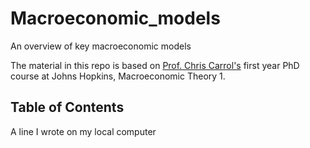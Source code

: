 # Macroeconomic_models
An overview of key macroeconomic models

The material in this repo is based on [Prof. Chris Carrol's](https://econ.jhu.edu/directory/christopher-carroll/) first year PhD course at Johns Hopkins, Macroeconomic Theory 1.

## Table of Contents
A line I wrote on my local computer  
